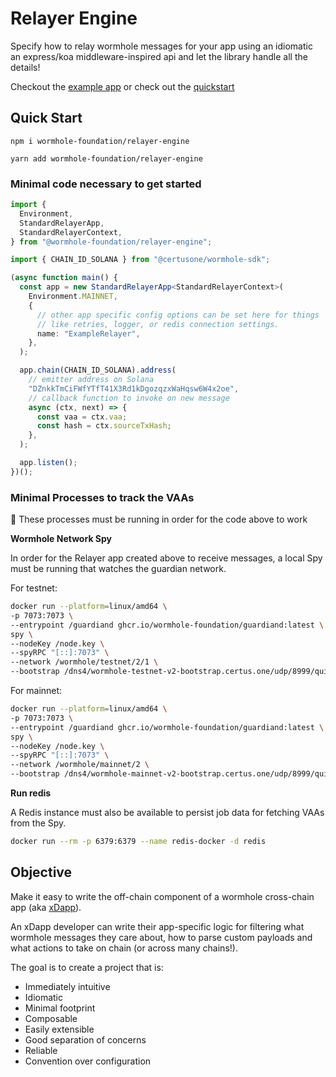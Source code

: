 # Relayer Engine

Specify how to relay wormhole messages for your app using an idiomatic an express/koa middleware-inspired api and let the library handle all the details!

Checkout the [example app](./example-app) or check out the [quickstart](#quick-start)

## Quick Start

`npm i wormhole-foundation/relayer-engine`

`yarn add wormhole-foundation/relayer-engine`

### Minimal code necessary to get started

```typescript
import {
  Environment,
  StandardRelayerApp,
  StandardRelayerContext,
} from "@wormhole-foundation/relayer-engine";

import { CHAIN_ID_SOLANA } from "@certusone/wormhole-sdk";

(async function main() {
  const app = new StandardRelayerApp<StandardRelayerContext>(
    Environment.MAINNET,
    {
      // other app specific config options can be set here for things
      // like retries, logger, or redis connection settings.
      name: "ExampleRelayer",
    },
  );

  app.chain(CHAIN_ID_SOLANA).address(
    // emitter address on Solana
    "DZnkkTmCiFWfYTfT41X3Rd1kDgozqzxWaHqsw6W4x2oe",
    // callback function to invoke on new message
    async (ctx, next) => {
      const vaa = ctx.vaa;
      const hash = ctx.sourceTxHash;
    },
  );

  app.listen();
})();
```

### Minimal Processes to track the VAAs

:memo: These processes must be running in order for the code above to work

**Wormhole Network Spy**

In order for the Relayer app created above to receive messages, a local Spy must be running that watches the guardian network.

For testnet:

```bash
docker run --platform=linux/amd64 \
-p 7073:7073 \
--entrypoint /guardiand ghcr.io/wormhole-foundation/guardiand:latest \
spy \
--nodeKey /node.key \
--spyRPC "[::]:7073" \
--network /wormhole/testnet/2/1 \
--bootstrap /dns4/wormhole-testnet-v2-bootstrap.certus.one/udp/8999/quic/p2p/12D3KooWAkB9ynDur1Jtoa97LBUp8RXdhzS5uHgAfdTquJbrbN7i
```

For mainnet:

```bash
docker run --platform=linux/amd64 \
-p 7073:7073 \
--entrypoint /guardiand ghcr.io/wormhole-foundation/guardiand:latest \
spy \
--nodeKey /node.key \
--spyRPC "[::]:7073" \
--network /wormhole/mainnet/2 \
--bootstrap /dns4/wormhole-mainnet-v2-bootstrap.certus.one/udp/8999/quic/p2p/12D3KooWQp644DK27fd3d4Km3jr7gHiuJJ5ZGmy8hH4py7fP4FP7
```

**Run redis**

A Redis instance must also be available to persist job data for fetching VAAs from the Spy.

```bash
docker run --rm -p 6379:6379 --name redis-docker -d redis
```

## Objective

Make it easy to write the off-chain component of a wormhole cross-chain app (aka [xDapp](https://book.wormhole.com/dapps/4_whatIsanXdapp.html)).

An xDapp developer can write their app-specific logic for filtering what wormhole messages they care about, how to parse custom payloads and what actions to take on chain (or across many chains!).

The goal is to create a project that is:

- Immediately intuitive
- Idiomatic
- Minimal footprint
- Composable
- Easily extensible
- Good separation of concerns
- Reliable
- Convention over configuration
